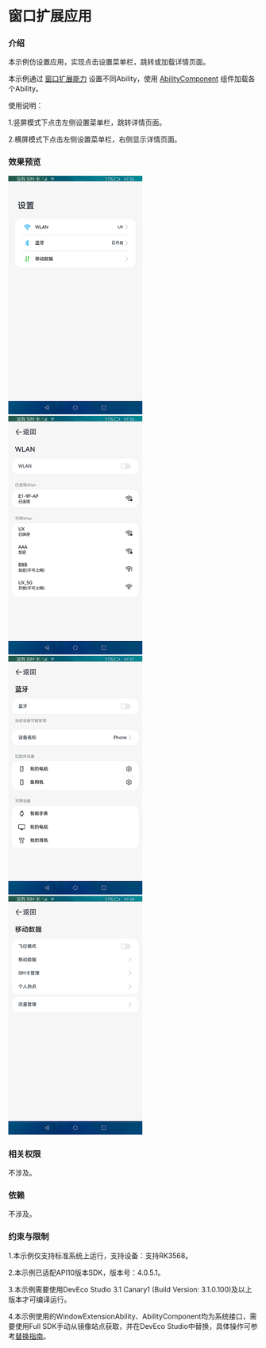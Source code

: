 # 窗口扩展应用

### 介绍

本示例仿设置应用，实现点击设置菜单栏，跳转或加载详情页面。

本示例通过 [窗口扩展能力](https://gitee.com/openharmony/docs/blob/master/zh-cn/application-dev/reference/apis/js-apis-application-WindowExtensionAbility.md) 设置不同Ability，使用 [AbilityComponent](https://gitee.com/openharmony/docs/blob/master/zh-cn/application-dev/reference/arkui-ts/ts-container-ability-component.md) 组件加载各个Ability。

使用说明：

1.竖屏模式下点击左侧设置菜单栏，跳转详情页面。

2.横屏模式下点击左侧设置菜单栏，右侧显示详情页面。

### 效果预览

![](screenshots/device/zh/index.png) ![](screenshots/device/zh/wlan.png)
![](screenshots/device/zh/bluetooth.png) ![](screenshots/device/zh/mobileData.png)

### 相关权限

不涉及。

### 依赖

不涉及。

### 约束与限制

1.本示例仅支持标准系统上运行，支持设备：支持RK3568。

2.本示例已适配API10版本SDK，版本号：4.0.5.1。

3.本示例需要使用DevEco Studio 3.1 Canary1 (Build Version: 3.1.0.100)及以上版本才可编译运行。

4.本示例使用的WindowExtensionAbility、AbilityComponent均为系统接口，需要使用Full SDK手动从镜像站点获取，并在DevEco Studio中替换，具体操作可参考[替换指南](https://gitee.com/openharmony/docs/blob/master/zh-cn/application-dev/quick-start/full-sdk-switch-guide.md)。